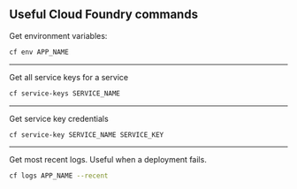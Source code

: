## Useful Cloud Foundry commands

Get environment variables:
```bash
cf env APP_NAME
```

---

Get all service keys for a service

```bash
cf service-keys SERVICE_NAME
```

---

Get service key credentials
```bash
cf service-key SERVICE_NAME SERVICE_KEY
```

---

Get most recent logs. Useful when a deployment fails.
```bash
cf logs APP_NAME --recent
```